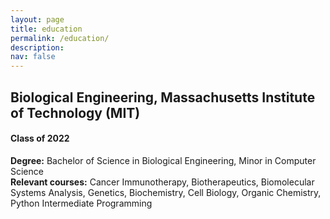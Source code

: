 ```yaml
---
layout: page
title: education
permalink: /education/
description:
nav: false
---
```


## Biological Engineering, Massachusetts Institute of Technology (MIT)
#### Class of 2022
**Degree:** Bachelor of Science in Biological Engineering, Minor in Computer Science            
**Relevant courses:** Cancer Immunotherapy, Biotherapeutics, Biomolecular Systems Analysis, Genetics, Biochemistry, Cell Biology, Organic Chemistry, Python Intermediate Programming
